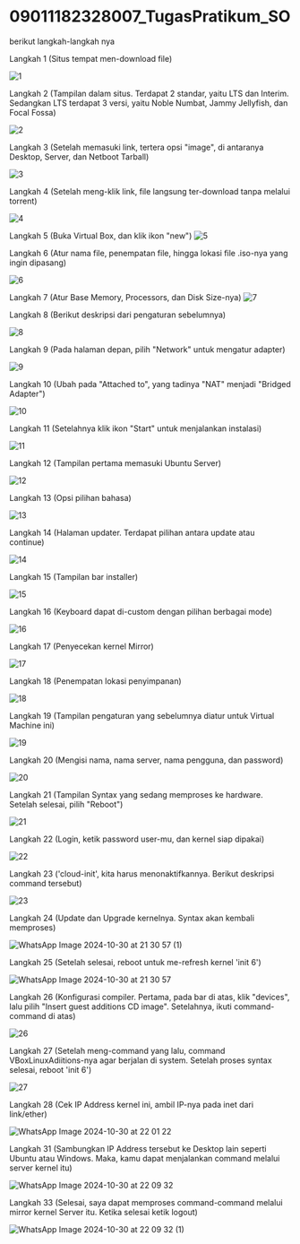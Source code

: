 # 09011182328007_TugasPratikum_SO
berikut langkah-langkah nya

Langkah 1 (Situs tempat men-download file)

![1](https://github.com/user-attachments/assets/47026a75-bfc5-4131-90c2-1d368b0ec7ea)



Langkah 2 (Tampilan dalam situs. Terdapat 2 standar, yaitu LTS dan Interim. Sedangkan LTS terdapat 3 versi, yaitu Noble Numbat, Jammy Jellyfish, dan Focal Fossa)

![2](https://github.com/user-attachments/assets/404bd0e1-533e-4664-b867-f4e977a14590)


Langkah 3 (Setelah memasuki link, tertera opsi "image", di antaranya Desktop, Server, dan Netboot Tarball)

![3](https://github.com/user-attachments/assets/287cc2a1-427f-43be-a8e9-2d9843df0374)



Langkah 4 (Setelah meng-klik link, file langsung ter-download tanpa melalui torrent)


![4](https://github.com/user-attachments/assets/b0a8847a-f8a6-445b-9488-2868aabc2643)


Langkah 5 (Buka Virtual Box, dan klik ikon "new")
![5](https://github.com/user-attachments/assets/f61ec689-188f-41c2-b630-613e0ad26dfb)


Langkah 6 (Atur nama file, penempatan file, hingga lokasi file .iso-nya yang ingin dipasang)

![6](https://github.com/user-attachments/assets/6a872ec5-b52f-41cc-a6bc-a00adb2ca9d4)


Langkah 7 (Atur Base Memory, Processors, dan Disk Size-nya)
![7](https://github.com/user-attachments/assets/12d44eac-608b-462e-8e87-c5473ef9e87f)


Langkah 8 (Berikut deskripsi dari pengaturan sebelumnya)

![8](https://github.com/user-attachments/assets/9d04aa3e-8b58-4ec6-8987-0c4d3015cd19)



Langkah 9 (Pada halaman depan, pilih "Network" untuk mengatur adapter)


![9](https://github.com/user-attachments/assets/722bba12-2c90-4928-b616-893ae41da04c)



Langkah 10 (Ubah pada "Attached to", yang tadinya "NAT" menjadi "Bridged Adapter")

![10](https://github.com/user-attachments/assets/677e2865-9e19-4b76-9602-633cc712265a)



Langkah 11 (Setelahnya klik ikon "Start" untuk menjalankan instalasi)

![11](https://github.com/user-attachments/assets/4151f380-bc4b-4696-b583-41c6a3e90955)



Langkah 12 (Tampilan pertama memasuki Ubuntu Server)

![12](https://github.com/user-attachments/assets/4b5cffa6-b89f-4c92-90a9-cc3542601710)



Langkah 13 (Opsi pilihan bahasa)

![13](https://github.com/user-attachments/assets/04f4c916-7063-4b42-b989-1607103c18b1)



Langkah 14 (Halaman updater. Terdapat pilihan antara update atau continue)

![14](https://github.com/user-attachments/assets/bfbda145-6d23-4bda-b012-58f864961905)



Langkah 15 (Tampilan bar installer)

![15](https://github.com/user-attachments/assets/a4eee6c7-3c74-4496-85d0-ca5ae76b6626)



Langkah 16 (Keyboard dapat di-custom dengan pilihan berbagai mode)

![16](https://github.com/user-attachments/assets/46017e92-9bf9-4a8e-a79e-8edc8008ad88)



Langkah 17 (Penyecekan kernel Mirror)


![17](https://github.com/user-attachments/assets/47f163f9-8739-473b-8127-f858d7a05118)



Langkah 18 (Penempatan lokasi penyimpanan)


![18](https://github.com/user-attachments/assets/35275e31-88c9-4bf0-b3dd-c1288dfe2f3c)



Langkah 19 (Tampilan pengaturan yang sebelumnya diatur untuk Virtual Machine ini)


![19](https://github.com/user-attachments/assets/097d7a98-79c8-447a-827a-4cbea6138792)


Langkah 20 (Mengisi nama, nama server, nama pengguna, dan password)


![20](https://github.com/user-attachments/assets/9551ad0e-628a-47f6-80f0-3be214dc0cd4)



Langkah 21 (Tampilan Syntax yang sedang memproses ke hardware. Setelah selesai, pilih "Reboot")


![21](https://github.com/user-attachments/assets/3ce53c4a-4877-4c33-9ab4-ce282af9534b)



Langkah 22 (Login, ketik password user-mu, dan kernel siap dipakai)


![22](https://github.com/user-attachments/assets/3b68fcab-06f6-486e-aa01-783ec1ca2975)



Langkah 23 ('cloud-init', kita harus menonaktifkannya. Berikut deskripsi command tersebut)


![23](https://github.com/user-attachments/assets/d7a87316-fbbd-4d45-9ad2-6dcb411cec55)


Langkah 24 (Update dan Upgrade kernelnya. Syntax akan kembali memproses)


![WhatsApp Image 2024-10-30 at 21 30 57 (1)](https://github.com/user-attachments/assets/bedeb8e7-f134-4193-a17e-6538db37013b)


Langkah 25 (Setelah selesai, reboot untuk me-refresh kernel 'init 6')


![WhatsApp Image 2024-10-30 at 21 30 57](https://github.com/user-attachments/assets/ba0f52aa-e6bc-4066-946a-f7b64e488c78)


Langkah 26 (Konfigurasi compiler. Pertama, pada bar di atas, klik "devices", lalu pilih "Insert guest additions CD image". Setelahnya, ikuti command-command di atas)


![26](https://github.com/user-attachments/assets/bd802506-a6e3-4596-b2ad-1b4ce9f00813)



Langkah 27 (Setelah meng-command yang lalu, command VBoxLinuxAdiitions-nya agar berjalan di system. Setelah proses syntax selesai, reboot 'init 6')


![27](https://github.com/user-attachments/assets/8c5ae9c0-ebc6-4e1a-a18e-2fb36110c56b)


Langkah 28 (Cek IP Address kernel ini, ambil IP-nya pada inet dari link/ether)


![WhatsApp Image 2024-10-30 at 22 01 22](https://github.com/user-attachments/assets/f0164639-8b3a-4d0d-ab01-e5d90e15b092)


Langkah 31 (Sambungkan IP Address tersebut ke Desktop lain seperti Ubuntu atau Windows. Maka, kamu dapat menjalankan command melalui server kernel itu)


![WhatsApp Image 2024-10-30 at 22 09 32](https://github.com/user-attachments/assets/f5eaa716-6917-4414-8177-206c77d9affb)


Langkah 33 (Selesai, saya dapat memproses command-command melalui mirror kernel Server itu. Ketika selesai ketik logout)


![WhatsApp Image 2024-10-30 at 22 09 32 (1)](https://github.com/user-attachments/assets/3dd146a6-78db-4aa7-97a8-49d5c182e7d6)

